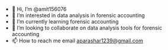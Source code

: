 - 👋 Hi, I’m @amit156076
- 👀 I’m interested in data analysis in forensic accounting
- 🌱 I’m currently learning forensic accounting
- 💞️ I’m looking to collaborate on data analysis tools for forensic accounting
- 📫 How to reach me email aparashar1239@gmail.com

<!---
amit156076/amit156076 is a ✨ special ✨ repository because its `README.md` (this file) appears on your GitHub profile.
You can click the Preview link to take a look at your changes.
--->
